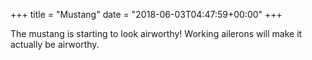 +++
title = "Mustang"
date = "2018-06-03T04:47:59+00:00"
+++

The mustang is starting to look airworthy! Working ailerons will make it actually be airworthy.
			